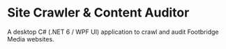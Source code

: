 # Site Crawler & Content Auditor
A desktop C# (.NET 6 / WPF UI) application to crawl and audit Footbridge Media websites.

